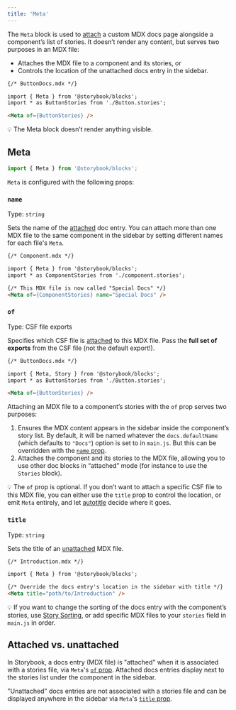 ```yaml
---
title: 'Meta'
---
```


The `Meta` block is used to [attach](#attached-vs-unattached) a custom MDX docs page alongside a component’s list of stories. It doesn’t render any content, but serves two purposes in an MDX file:

- Attaches the MDX file to a component and its stories, or
- Controls the location of the unattached docs entry in the sidebar.

<!-- prettier-ignore-start -->
```md
{/* ButtonDocs.mdx */}

import { Meta } from '@storybook/blocks';
import * as ButtonStories from './Button.stories';

<Meta of={ButtonStories} />
```
<!-- prettier-ignore-end -->

<div class="aside">

💡 The Meta block doesn’t render anything visible.

</div>

## Meta

```js
import { Meta } from '@storybook/blocks';
```

`Meta` is configured with the following props:

### `name`

Type: `string`

Sets the name of the [attached](#attached-vs-unattached) doc entry. You can attach more than one MDX file to the same component in the sidebar by setting different names for each file's `Meta`.

<!-- prettier-ignore-start -->
```md
{/* Component.mdx */}

import { Meta } from '@storybook/blocks';
import * as ComponentStories from './component.stories';

{/* This MDX file is now called "Special Docs" */}
<Meta of={ComponentStories} name="Special Docs" />
```
<!-- prettier-ignore-end -->

### `of`

Type: CSF file exports

Specifies which CSF file is [attached](#attached-vs-unattached) to this MDX file. Pass the **full set of exports** from the CSF file (not the default export!).

<!-- prettier-ignore-start -->
```md
{/* ButtonDocs.mdx */}

import { Meta, Story } from '@storybook/blocks';
import * as ButtonStories from './Button.stories';

<Meta of={ButtonStories} />
```
<!-- prettier-ignore-end -->

Attaching an MDX file to a component’s stories with the `of` prop serves two purposes:

1. Ensures the MDX content appears in the sidebar inside the component’s story list. By default, it will be named whatever the `docs.defaultName` (which defaults to `"Docs"`) option is set to in `main.js`. But this can be overridden with the [`name` prop](#name).
2. Attaches the component and its stories to the MDX file, allowing you to use other doc blocks in “attached” mode (for instance to use the `Stories` block).

<div class="aside">

💡 The `of` prop is optional. If you don’t want to attach a specific CSF file to this MDX file, you can either use the `title` prop to control the location, or emit `Meta` entirely, and let [autotitle](../configure/sidebar-and-urls.md#csf-30-auto-titles) decide where it goes.

</div >

### `title`

Type: `string`

Sets the title of an [unattached](#attached-vs-unattached) MDX file.

<!-- prettier-ignore-start -->
```md
{/* Introduction.mdx */}

import { Meta } from '@storybook/blocks';

{/* Override the docs entry's location in the sidebar with title */}
<Meta title="path/to/Introduction" />
```
<!-- prettier-ignore-end -->

<div class="aside">

💡 If you want to change the sorting of the docs entry with the component’s stories, use [Story Sorting](../writing-stories/naming-components-and-hierarchy.md#sorting-stories), or add specific MDX files to your `stories` field in `main.js` in order.

</div>

## Attached vs. unattached

In Storybook, a docs entry (MDX file) is "attached" when it is associated with a stories file, via `Meta`'s [`of` prop](#of). Attached docs entries display next to the stories list under the component in the sidebar.

"Unattached" docs entries are not associated with a stories file and can be displayed anywhere in the sidebar via `Meta`'s [`title` prop](#title).
